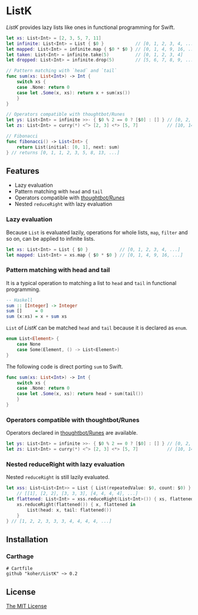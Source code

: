 ListK
================

_ListK_ provides lazy lists like ones in functional programming for Swift.

```swift
let xs: List<Int> = [2, 3, 5, 7, 11]
let infinite: List<Int> = List { $0 }            // [0, 1, 2, 3, 4, ...]
let mapped: List<Int> = infinite.map { $0 * $0 } // [0, 1, 4, 9, 16, ...]
let taken: List<Int> = infinite.take(5)          // [0, 1, 2, 3, 4]
let dropped: List<Int> = infinite.drop(5)        // [5, 6, 7, 8, 9, ...]

// Pattern matching with `head` and `tail`
func sum(xs: List<Int>) -> Int {
    switch xs {
    case .None: return 0
    case let .Some(x, xs): return x + sum(xs())
    }
}

// Operators compatible with thoughtbot/Runes
let ys: List<Int> = infinite >>- { $0 % 2 == 0 ? [$0] : [] } // [0, 2, 4, 6, 8, ...]
let zs: List<Int> = curry(*) <^> [2, 3] <*> [5, 7]           // [10, 14, 15, 21]

// Fibonacci
func fibonacci() -> List<Int> {
    return List(initial: [0, 1], next: sum)
} // returns [0, 1, 1, 2, 3, 5, 8, 13, ...]
```

Features
----------------

- Lazy evaluation
- Pattern matching with `head` and `tail`
- Operators compatible with [_thoughtbot/Runes_](https://github.com/thoughtbot/runes)
- Nested `reduceRight` with lazy evaluation

### Lazy evaluation

Because `List` is evaluated lazily, operations for whole lists, `map`, `filter` and so on,  can be applied to infinite lists.

```swift
let xs: List<Int> = List { $0 }            // [0, 1, 2, 3, 4, ...]
let mapped: List<Int> = xs.map { $0 * $0 } // [0, 1, 4, 9, 16, ...]
```

### Pattern matching with head and tail

It is a typical operation to matching a list to `head` and `tail` in functional programming.

```haskell
-- Haskell
sum :: [Integer] -> Integer
sum []     = 0
sum (x:xs) = x + sum xs
```

`List` of _ListK_ can be matched `head` and `tail` because it is declared as `enum`.

```swift
enum List<Element> {
    case None
    case Some(Element, () -> List<Element>)
}
```

The following code is direct porting `sum` to Swift.

```swift
func sum(xs: List<Int>) -> Int {
    switch xs {
    case .None: return 0
    case let .Some(x, xs): return head + sum(tail())
    }
}
```

### Operators compatible with thoughtbot/Runes

Operators declared in [thoughtbot/Runes](https://github.com/thoughtbot/runes) are available.


```swift
let ys: List<Int> = infinite >>- { $0 % 2 == 0 ? [$0] : [] } // [0, 2, 4, 6, 8, ...]
let zs: List<Int> = curry(*) <^> [2, 3] <*> [5, 7]           // [10, 14, 15, 21]
```

### Nested reduceRight with lazy evaluation

Nested `reduceRight` is still lazily evaluated.

```swift
let xss: List<List<Int>> = List { List(repeatedValue: $0, count: $0) }
    // [[1], [2, 2], [3, 3, 3], [4, 4, 4, 4], ...]
let flattened: List<Int> = xss.reduceRight(List<Int>()) { xs, flattened in
    xs.reduceRight(flattened()) { x, flattened in
        List(head: x, tail: flattened())
    }
} // [1, 2, 2, 3, 3, 3, 4, 4, 4, 4, ...]
```

Installation
----------------

### Carthage

```
# Cartfile
github "koher/ListK" ~> 0.2
```

License
----------------

[The MIT License](LICENSE)
